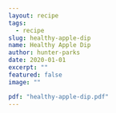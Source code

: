```yaml
---
layout: recipe
tags:
  - recipe
slug: healthy-apple-dip
name: Healthy Apple Dip
author: hunter-parks
date: 2020-01-01
excerpt: ""
featured: false
image: ""

pdf: "healthy-apple-dip.pdf"
---
```


